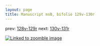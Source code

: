 ```yaml
---
layout: page
title: Manuscript msB, bifolio 129v-130r
---
```


prev: [128v-129r](../128v-129r/) next: [130v-131r](../130v-131r/)



[![Linked to zoomble image](http://www.homermultitext.org/iipsrv?IIIF=/project/homer/pyramidal/deepzoom/hmt/vbbifolio/v1/vb_129v_130r.tif/full/2000,/0/default.jpg)](http://www.homermultitext.org/ict2/?urn=urn:cite2:hmt:vbbifolio.v1:vb_129v_130r)


